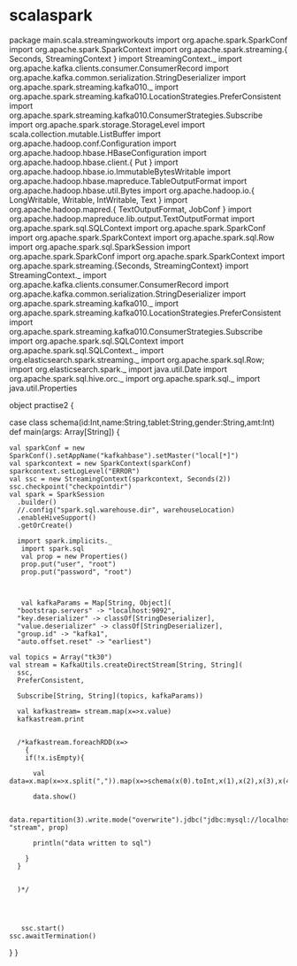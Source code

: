 # scalaspark

package main.scala.streamingworkouts
import org.apache.spark.SparkConf
import org.apache.spark.SparkContext
import org.apache.spark.streaming.{ Seconds, StreamingContext }
import StreamingContext._
import org.apache.kafka.clients.consumer.ConsumerRecord
import org.apache.kafka.common.serialization.StringDeserializer
import org.apache.spark.streaming.kafka010._
import org.apache.spark.streaming.kafka010.LocationStrategies.PreferConsistent
import org.apache.spark.streaming.kafka010.ConsumerStrategies.Subscribe
import org.apache.spark.storage.StorageLevel
import scala.collection.mutable.ListBuffer
import org.apache.hadoop.conf.Configuration
import org.apache.hadoop.hbase.HBaseConfiguration
import org.apache.hadoop.hbase.client.{ Put }
import org.apache.hadoop.hbase.io.ImmutableBytesWritable
import org.apache.hadoop.hbase.mapreduce.TableOutputFormat
import org.apache.hadoop.hbase.util.Bytes
import org.apache.hadoop.io.{ LongWritable, Writable, IntWritable, Text }
import org.apache.hadoop.mapred.{ TextOutputFormat, JobConf }
import org.apache.hadoop.mapreduce.lib.output.TextOutputFormat
import org.apache.spark.sql.SQLContext
import org.apache.spark.SparkConf
import org.apache.spark.SparkContext
import org.apache.spark.sql.Row
import org.apache.spark.sql.SparkSession
import org.apache.spark.SparkConf
import org.apache.spark.SparkContext
import org.apache.spark.streaming.{Seconds, StreamingContext}
import StreamingContext._
import org.apache.kafka.clients.consumer.ConsumerRecord
import org.apache.kafka.common.serialization.StringDeserializer
import org.apache.spark.streaming.kafka010._
import org.apache.spark.streaming.kafka010.LocationStrategies.PreferConsistent
import org.apache.spark.streaming.kafka010.ConsumerStrategies.Subscribe
import org.apache.spark.sql.SQLContext
import org.apache.spark.sql.SQLContext._
import org.elasticsearch.spark.streaming._
import org.apache.spark.sql.Row;
import org.elasticsearch.spark._
import java.util.Date
import org.apache.spark.sql.hive.orc._
import org.apache.spark.sql._
import java.util.Properties

object practise2 {
  
  case class schema(id:Int,name:String,tablet:String,gender:String,amt:Int)
   def main(args: Array[String])
   {
     
    val sparkConf = new SparkConf().setAppName("kafkahbase").setMaster("local[*]")
    val sparkcontext = new SparkContext(sparkConf)
    sparkcontext.setLogLevel("ERROR")
    val ssc = new StreamingContext(sparkcontext, Seconds(2))
    ssc.checkpoint("checkpointdir")
    val spark = SparkSession
      .builder()
      //.config("spark.sql.warehouse.dir", warehouseLocation)
      .enableHiveSupport()
      .getOrCreate()
      
      import spark.implicits._
       import spark.sql
       val prop = new Properties() 
       prop.put("user", "root")
       prop.put("password", "root")
       
       
       
       val kafkaParams = Map[String, Object](
      "bootstrap.servers" -> "localhost:9092",                                                                                                                      
      "key.deserializer" -> classOf[StringDeserializer],
      "value.deserializer" -> classOf[StringDeserializer],
      "group.id" -> "kafka1",
      "auto.offset.reset" -> "earliest")
      
    val topics = Array("tk30")
    val stream = KafkaUtils.createDirectStream[String, String](  
      ssc,
      PreferConsistent,                                                                                                 
         
      Subscribe[String, String](topics, kafkaParams))
      
      val kafkastream= stream.map(x=>x.value)
      kafkastream.print
      
      
      /*kafkastream.foreachRDD(x=>
        {
        if(!x.isEmpty){
          
          val data=x.map(x=>x.split(",")).map(x=>schema(x(0).toInt,x(1),x(2),x(3),x(4).toInt)).toDF()
          
          data.show()
          
          data.repartition(3).write.mode("overwrite").jdbc("jdbc:mysql://localhost/stream", "stream", prop)
         
          println("data written to sql")
          
        }
      }
        
      
      )*/
      
      
      
       
       ssc.start()
    ssc.awaitTermination()
   }
}
